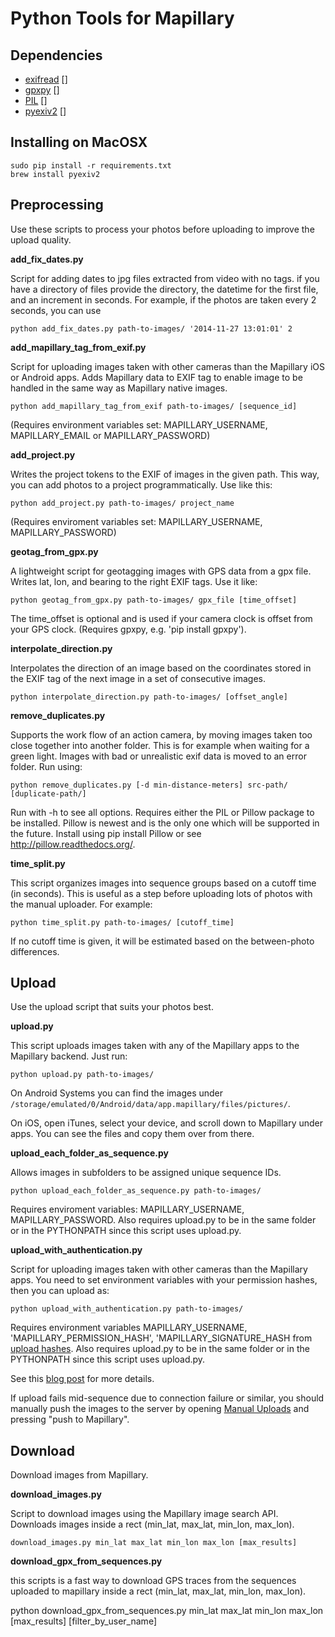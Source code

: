 Python Tools for Mapillary
=============

## Dependencies

* [exifread] []
* [gpxpy] []
* [PIL] []
* [pyexiv2] []

## Installing on MacOSX
    sudo pip install -r requirements.txt
    brew install pyexiv2

## Preprocessing
Use these scripts to process your photos before uploading to improve the upload quality.

**add_fix_dates.py**

Script for adding dates to jpg files extracted from video with no tags. if you have a directory of files
provide the directory, the datetime for the first file, and an increment in seconds. For example, if the photos are
taken every 2 seconds, you can use

    python add_fix_dates.py path-to-images/ '2014-11-27 13:01:01' 2


**add_mapillary_tag_from_exif.py**

Script for uploading images taken with other cameras than the Mapillary iOS or Android apps.
Adds Mapillary data to EXIF tag to enable image to be handled in the same way as Mapillary
native images.

    python add_mapillary_tag_from_exif path-to-images/ [sequence_id]

(Requires environment variables set: MAPILLARY_USERNAME, MAPILLARY_EMAIL or MAPILLARY_PASSWORD)

**add_project.py**

Writes the project tokens to the EXIF of images in the given path. This way, you can add photos to a project programmatically. Use like this:

    python add_project.py path-to-images/ project_name

(Requires enviroment variables set: MAPILLARY_USERNAME, MAPILLARY_PASSWORD)

**geotag_from_gpx.py**

A lightweight script for geotagging images with GPS data from a gpx file. Writes lat, lon, and bearing to the right EXIF tags. Use it like:

    python geotag_from_gpx.py path-to-images/ gpx_file [time_offset]

The time_offset is optional and is used if your camera clock is offset from your GPS clock. (Requires gpxpy, e.g. 'pip install gpxpy').


**interpolate_direction.py**

Interpolates the direction of an image based on the coordinates stored in
the EXIF tag of the next image in a set of consecutive images.

    python interpolate_direction.py path-to-images/ [offset_angle]


**remove_duplicates.py**

Supports the work flow of an action camera, by moving images taken too close together into another folder. This is for example when waiting for a green light. Images with bad or unrealistic exif data is moved to an error folder. Run using:

    python remove_duplicates.py [-d min-distance-meters] src-path/ [duplicate-path/]

Run with -h to see all options. Requires either the PIL or Pillow package to be installed. Pillow is newest and is the only one which will be supported in the future. Install using pip install Pillow or see http://pillow.readthedocs.org/.


**time_split.py**

This script organizes images into sequence groups based on a cutoff time (in seconds). This is useful as a step before uploading lots of photos with the manual uploader. For example:

    python time_split.py path-to-images/ [cutoff_time]

If no cutoff time is given, it will be estimated based on the between-photo differences.


## Upload

Use the upload script that suits your photos best.

**upload.py**

This script uploads images taken with any of the Mapillary apps to the Mapillary backend. Just run:

    python upload.py path-to-images/


On Android Systems you can find the images under `/storage/emulated/0/Android/data/app.mapillary/files/pictures/`.

On iOS, open iTunes, select your device, and scroll down to Mapillary under apps. You can see the files and copy them over from there.


**upload_each_folder_as_sequence.py**

Allows images in subfolders to be assigned unique sequence IDs.

    python upload_each_folder_as_sequence.py path-to-images/

Requires enviroment variables: MAPILLARY_USERNAME, MAPILLARY_PASSWORD.
Also requires upload.py to be in the same folder or in the PYTHONPATH since this script uses upload.py.

**upload_with_authentication.py**

Script for uploading images taken with other cameras than the Mapillary apps. You need to set environment variables with your permission hashes, then you can upload as:

    python upload_with_authentication.py path-to-images/

Requires environment variables MAPILLARY_USERNAME, 'MAPILLARY_PERMISSION_HASH', 'MAPILLARY_SIGNATURE_HASH
from [upload hashes](http://api.mapillary.com/v1/u/uploadhashes).
Also requires upload.py to be in the same folder or in the PYTHONPATH since this script uses upload.py.

See this [blog post](http://blog.mapillary.com/technology/2014/07/21/upload-scripts.html) for more details.

If upload fails mid-sequence due to connection failure or similar, you should manually push the images to the server by opening [Manual Uploads](http://www.mapillary.com/map/upload) and pressing "push to Mapillary".

## Download

Download images from Mapillary.

**download_images.py**

Script to download images using the Mapillary image search API. Downloads images inside a rect (min_lat, max_lat, min_lon, max_lon).

    download_images.py min_lat max_lat min_lon max_lon [max_results]


**download_gpx_from_sequences.py**

this scripts is a fast way to download  GPS traces from the sequences uploaded to mapillary inside a rect (min_lat, max_lat, min_lon, max_lon).
   
   python download_gpx_from_sequences.py min_lat max_lat min_lon max_lon [max_results] [filter_by_user_name]

[exifread]: https://pypi.python.org/pypi/ExifRead
[gpxpy]: https://pypi.python.org/pypi/gpxpy
[PIL]: https://pypi.python.org/pypi/Pillow/2.2.1
[pyexiv2]: http://tilloy.net/dev/pyexiv2/
